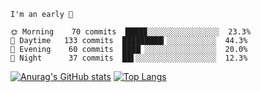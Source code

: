 <!--START_SECTION:productive-box-in-readme-->
```text
I'm an early 🐥

🌞 Morning    70 commits  ████▉░░░░░░░░░░░░░░░░  23.3%
🌆 Daytime   133 commits  █████████▎░░░░░░░░░░░  44.3%
🌃 Evening    60 commits  ████▏░░░░░░░░░░░░░░░░  20.0%
🌚 Night      37 commits  ██▌░░░░░░░░░░░░░░░░░░  12.3%
```
<!--END_SECTION:productive-box-in-readme-->
[![Anurag's GitHub stats](https://github-readme-stats.vercel.app/api?username=tykeaboyloy&count_private=true&theme=vue-light&show_icons=true)](https://github.com/anuraghazra/github-readme-stats)
[![Top Langs](https://github-readme-stats.vercel.app/api/top-langs/?username=tykeaboyloy&layout=compact&theme=vue-light&langs_count=8)](https://github.com/anuraghazra/github-readme-stats)
